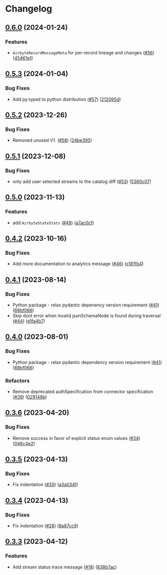 # Changelog

## [0.6.0](https://github.com/airbytehq/airbyte-protocol/compare/v0.5.3...v0.6.0) (2024-01-24)


### Features

* `AirbyteRecordMessageMeta` for per-record lineage and changes ([#56](https://github.com/airbytehq/airbyte-protocol/issues/56)) ([45461e1](https://github.com/airbytehq/airbyte-protocol/commit/45461e133e001a533c6fb01a7aa26e94dc0f13d2))

## [0.5.3](https://github.com/airbytehq/airbyte-protocol/compare/v0.5.2...v0.5.3) (2024-01-04)


### Bug Fixes

* Add py.typed to python distribution ([#57](https://github.com/airbytehq/airbyte-protocol/issues/57)) ([212095d](https://github.com/airbytehq/airbyte-protocol/commit/212095d554c8fef0b2389129173de11cf032e670))

## [0.5.2](https://github.com/airbytehq/airbyte-protocol/compare/v0.5.1...v0.5.2) (2023-12-26)


### Bug Fixes

* Removed unused V1. ([#58](https://github.com/airbytehq/airbyte-protocol/issues/58)) ([24be395](https://github.com/airbytehq/airbyte-protocol/commit/24be3958a2685def17c07992fbe87f6ac9867af7))

## [0.5.1](https://github.com/airbytehq/airbyte-protocol/compare/v0.5.0...v0.5.1) (2023-12-08)


### Bug Fixes

* only add user selected streams to the catalog diff ([#53](https://github.com/airbytehq/airbyte-protocol/issues/53)) ([5360c07](https://github.com/airbytehq/airbyte-protocol/commit/5360c073eca0130bd76c59f76ffd5ae4516e2c19))

## [0.5.0](https://github.com/airbytehq/airbyte-protocol/compare/v0.4.2...v0.5.0) (2023-11-13)


### Features

* add `AirbyteStateStats` ([#49](https://github.com/airbytehq/airbyte-protocol/issues/49)) ([a7ac0cf](https://github.com/airbytehq/airbyte-protocol/commit/a7ac0cf2e9b52bf1c8cc724464d9fb0e012e44c5))

## [0.4.2](https://github.com/airbytehq/airbyte-protocol/compare/v0.4.1...v0.4.2) (2023-10-16)


### Bug Fixes

* Add more documentation to analytics message ([#46](https://github.com/airbytehq/airbyte-protocol/issues/46)) ([c181fb4](https://github.com/airbytehq/airbyte-protocol/commit/c181fb42b72172dc3fcae85f6786fcb6d6153281))

## [0.4.1](https://github.com/airbytehq/airbyte-protocol/compare/v0.4.0...v0.4.1) (2023-08-14)


### Bug Fixes

* Python package - relax pydantic depenency version requirement ([#41](https://github.com/airbytehq/airbyte-protocol/issues/41)) ([69bf066](https://github.com/airbytehq/airbyte-protocol/commit/69bf066050ff8081bc8fcafcb5410773867df896))
* Skip dont error when invalid jsonSchemaNode is found during traversal ([#44](https://github.com/airbytehq/airbyte-protocol/issues/44)) ([e1fa4b7](https://github.com/airbytehq/airbyte-protocol/commit/e1fa4b78873f59f4cb04b127df0944b89ce88b24))

## [0.4.0](https://github.com/airbytehq/airbyte-protocol/compare/v0.3.6...v0.4.0) (2023-08-01)


### Bug Fixes

* Python package - relax pydantic dependency version requirement ([#41](https://github.com/airbytehq/airbyte-protocol/issues/41)) ([69bf066](https://github.com/airbytehq/airbyte-protocol/commit/69bf066050ff8081bc8fcafcb5410773867df896))

### Refactors

* Remove deprecated authSpecification from connector specification ([#39](https://github.com/airbytehq/airbyte-protocol/issues/39)) ([029148b](https://github.com/airbytehq/airbyte-protocol/commit/029148b42d35ab441c11a8845927f44ef118b8c0))

## [0.3.6](https://github.com/airbytehq/airbyte-protocol/compare/v0.3.5...v0.3.6) (2023-04-20)


### Bug Fixes

* Remove success in favor of explicit status enum values ([#34](https://github.com/airbytehq/airbyte-protocol/issues/34)) ([046c4e2](https://github.com/airbytehq/airbyte-protocol/commit/046c4e21b7e687bed64d2303a6c71d1137aed3a9))

## [0.3.5](https://github.com/airbytehq/airbyte-protocol/compare/v0.3.4...v0.3.5) (2023-04-13)


### Bug Fixes

* Fix indentation ([#30](https://github.com/airbytehq/airbyte-protocol/issues/30)) ([a3a034f](https://github.com/airbytehq/airbyte-protocol/commit/a3a034f02528d95a3955a9883088431fde383a4d))

## [0.3.4](https://github.com/airbytehq/airbyte-protocol/compare/v0.3.3...v0.3.4) (2023-04-13)


### Bug Fixes

* Fix indentation ([#28](https://github.com/airbytehq/airbyte-protocol/issues/28)) ([8a87cc9](https://github.com/airbytehq/airbyte-protocol/commit/8a87cc9afb6247d15f03cb8574386c069998309d))

## [0.3.3](https://github.com/airbytehq/airbyte-protocol/compare/v0.3.2...v0.3.3) (2023-04-12)


### Features

* Add stream status trace message ([#18](https://github.com/airbytehq/airbyte-protocol/issues/18)) ([838b7ac](https://github.com/airbytehq/airbyte-protocol/commit/838b7ac381b5539bf207c993e22aafba85e90c99))
